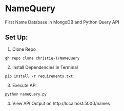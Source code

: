 # NameQuery
First Name Database in MongoDB and Python Query API

## Set Up:

1. Clone Repo 

```terminal
gh repo clone christie-T/NameQuery
```

2. Install Dependencies in Terminal

```terminal
pip install -r requirements.txt
```

3. Execute API

```terminal
python nameQuery.py
```

4. View API Output on http://localhost:5000/names
